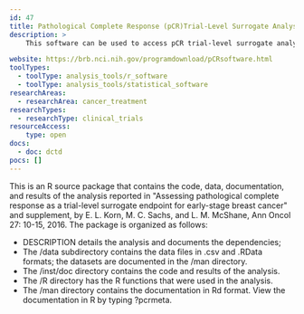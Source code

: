 ```yaml
---
id: 47
title: Pathological Complete Response (pCR)Trial-Level Surrogate Analysis Software
description: >
    This software can be used to access pCR trial-level surrogate analysis.

website: https://brb.nci.nih.gov/programdownload/pCRsoftware.html
toolTypes:
  - toolType: analysis_tools/r_software
  - toolType: analysis_tools/statistical_software
researchAreas:
  - researchArea: cancer_treatment
researchTypes:
  - researchType: clinical_trials
resourceAccess:
    type: open
docs:
  - doc: dctd
pocs: []
---
```

This is an R source package that contains the code, data, documentation, and results of the analysis reported in "Assessing pathological complete response as a trial-level surrogate endpoint for early-stage breast cancer" and supplement, by E. L. Korn, M. C. Sachs, and L. M. McShane, Ann Oncol 27: 10-15, 2016. The package is organized as follows:

* DESCRIPTION details the analysis and documents the dependencies;
* The /data subdirectory contains the data files in .csv and .RData formats; the datasets are documented in the /man directory.
* The /inst/doc directory contains the code and results of the analysis.
* The /R directory has the R functions that were used in the analysis.
* The /man directory contains the documentation in Rd format. View the documentation in R by typing ?pcrmeta.